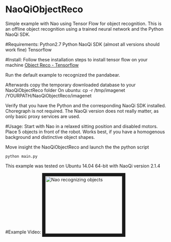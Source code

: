 # NaoQiObjectReco

Simple example with Nao using Tensor Flow for object recognition. This is an offline object recognition using a trained neural network and the Python NaoQi SDK.


#Requirements:
Python2.7
Python NaoQi SDK (almost all versions should work fine)
Tensorflow

#Install:
Follow these installation steps to install tensor flow on your machine
[Object Reco - Tensorflow](https://www.tensorflow.org/versions/r0.9/get_started/os_setup.html#test-the-tensorflow-installation)

Run the default example to recognized the pandabear.

Afterwards copy the temporary downloaded database to your NaoQiObjectReco folder
On ubuntu:
cp -r /tmp/imagenet /YOURPATH/NaoQiObjectReco/imagenet

Verify that you have the Python and the corresponding NaoQi SDK installed. Choregraph is not required. The NaoQi version does not really matter, as only basic proxy services are used.


#Usage:
Start with Nao in a relaxed sitting position and disabled motors. Place 5 objects in front of the robot. Works best, if you have a homogenous background and distinctive 
object shapes.

Move insight the NaoQiObjectReco and launch the the python script
```
python main.py
```

This example was tested on Ubuntu 14.04 64-bit with NaoQi version 2.1.4 

#Example Video:
<a href="https://www.youtube.com/watch?v=_12YpMqTVXc" target="_blank"><img src="https://lh4.googleusercontent.com/k4WAUTxlkOSEwKQlsTALw6C-Vrn4pZ5dWC8Cx62AuqDyFJhv2i956vN6IqPAOdd1uaA-cw=w1335-h616" 
alt="Nao recognizing objects" width="240" height="180" border="10" /></a>
